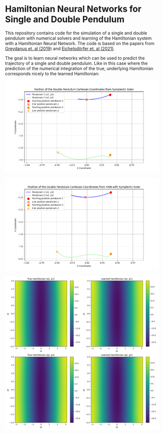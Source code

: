 # Hamiltonian Neural Networks for Single and Double Pendulum

This repository contains code for the simulation of a single and double pendulum with numerical solvers and learning of the Hamiltonian system with a Hamiltonian Neural Network. 
The code is based on the papers from [Greydanus et. al (2019)](https://arxiv.org/abs/1906.01563v1) 
and [Eichelsdörfer et. al (2021)](https://arxiv.org/pdf/2111.10329).

The goal is to learn neural networks which can be used to predict the trajectory of a single and double pendulum. 
Like in this case where the prediction of the numerical integration of the true, underlying Hamiltonian corresponds 
nicely to the learned Hamiltonian:

![Alt text](plots/traj_sympl_euler.png)

![Alt text](plots/traj_pred_HNN.png)

![Alt text](plots/learned_vs_true_hamiltonian.png)
